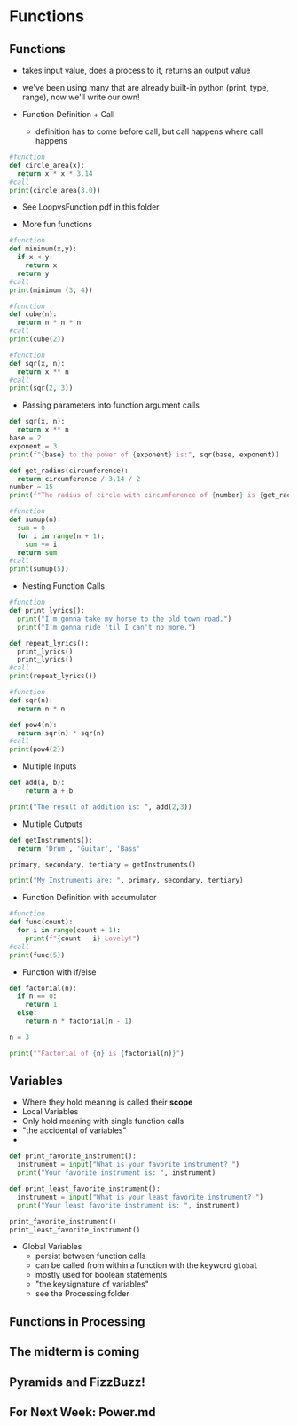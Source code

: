 # Functions

## Functions
- takes input value, does a process to it, returns an output value
- we've been using many that are already built-in python (print, type, range), now we'll write our own!

- Function Definition + Call
  - definition has to come before call, but call happens where call happens
```python
#function
def circle_area(x):
  return x * x * 3.14
#call
print(circle_area(3.0))
```

- See LoopvsFunction.pdf in this folder

- More fun functions
```python
#function
def minimum(x,y):
  if x < y:
    return x
  return y
#call
print(minimum (3, 4))
```
```python
#function
def cube(n):
  return n * n * n
#call
print(cube(2))
```
```python
#function
def sqr(x, n):
  return x ** n
#call
print(sqr(2, 3))
```

- Passing parameters into function argument calls
```python
def sqr(x, n):
  return x ** n
base = 2
exponent = 3
print(f"{base} to the power of {exponent} is:", sqr(base, exponent))
```
```python
def get_radius(circumference):
  return circumference / 3.14 / 2
number = 15
print(f"The radius of circle with circumference of {number} is {get_radius(number)}")
```
```python
#function
def sumup(n):
  sum = 0
  for i in range(n + 1):
    sum += i
  return sum
#call
print(sumup(5))
```

- Nesting Function Calls
```python
#function
def print_lyrics():
  print("I'm gonna take my horse to the old town road.")
  print("I'm gonna ride 'til I can't no more.")

def repeat_lyrics():
  print_lyrics()
  print_lyrics()
#call
print(repeat_lyrics())
```
```python
#function
def sqr(n):
  return n * n

def pow4(n):
  return sqr(n) * sqr(n)
#call
print(pow4(2))
```

- Multiple Inputs
```python
def add(a, b):
	return a + b

print("The result of addition is: ", add(2,3))
```

- Multiple Outputs
```python
def getInstruments():
  return 'Drum', 'Guitar', 'Bass'

primary, secondary, tertiary = getInstruments()

print("My Instruments are: ", primary, secondary, tertiary)
```

- Function Definition with accumulator
```python
#function
def func(count):
  for i in range(count + 1):
    print(f"{count - i} Lovely!")
#call
print(func(5))
```

- Function with if/else
```python
def factorial(n):
  if n == 0:
    return 1
  else:
    return n * factorial(n - 1)

n = 3

print(f"Factorial of {n} is {factorial(n)}")
```

## Variables
- Where they hold meaning is called their **scope**
- Local Variables
 - Only hold meaning with single function calls
 - "the accidental of variables"
 -
 ```python
 def print_favorite_instrument():
   instrument = input("What is your favorite instrument? ")
   print("Your favorite instrument is: ", instrument)

 def print_least_favorite_instrument():
   instrument = input("What is your least favorite instrument? ")
   print("Your least favorite instrument is: ", instrument)

 print_favorite_instrument()
 print_least_favorite_instrument()
```
- Global Variables
  - persist between function calls
  - can be called from within a function with the keyword `global`
  - mostly used for boolean statements
  - "the keysignature of variables"
  - see the Processing folder

## Functions in Processing

## The midterm is coming

## Pyramids and FizzBuzz!

## For Next Week: Power.md
